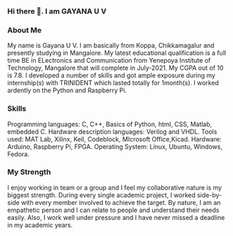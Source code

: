 ### Hi there 👋. I am GAYANA U V

<!--
**Gayana-UV/Gayana-UV** is a ✨ _special_ ✨ repository because its `README.md` (this file) appears on your GitHub profile.-->

### About Me

  My name is Gayana U V. I am basically from Koppa, Chikkamagalur and presently studying in Mangalore. My latest educational qualification is a full time BE in ELectronics and Communication from Yenepoya Institute of Technology, Mangalore that will complete in July-2021. My CGPA out of 10 is 7.8. I developed a number of skills and got ample exposure during my internship(s) with TRINIDENT which lasted totally for 1month(s). I worked ardently on the Python and Raspberry Pi.
  
  ### Skills
   
  Programming languages: C, C++, Basics of Python, html, CSS, Matlab, embedded C.
  Hardware description languages: Verilog and VHDL.
  Tools used: MAT Lab, Xilinx, Keil, Codeblock, MIcrosoft Office,Kicad.
  Hardware: Arduino, Raspberry Pi, FPGA.
  Operating System: Linux, Ubuntu, Windows, Fedora.
  
  ### My Strength
  
I enjoy working in team or a group and I feel my collaborative nature is my biggest strength. During every single academic project, I worked side-by-side with every member involved to achieve the target. By nature, I am an empathetic person and I can relate to people and understand their needs easily. Also, I work well under pressure and I have never missed a deadline in my academic years.
